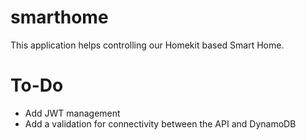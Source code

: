 # smarthome
This application helps controlling our Homekit based Smart Home.

# To-Do

- Add JWT management
- Add a validation for connectivity between the API and DynamoDB
